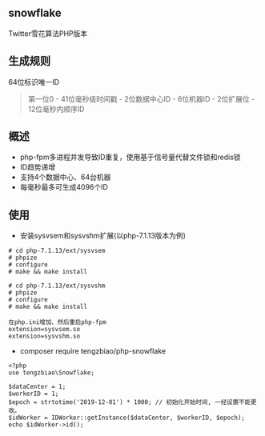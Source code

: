 ## snowflake

Twitter雪花算法PHP版本

## 生成规则

64位标识唯一ID

> 第一位0 - 41位毫秒级时间戳 - 2位数据中心ID - 6位机器ID - 2位扩展位 - 12位毫秒内顺序ID

## 概述

- php-fpm多进程并发导致ID重复，使用基于信号量代替文件锁和redis锁
- ID趋势递增
- 支持4个数据中心、64台机器
- 每毫秒最多可生成4096个ID

## 使用

- 安装sysvsem和sysvshm扩展(以php-7.1.13版本为例)
```
# cd php-7.1.13/ext/sysvsem
# phpize
# configure
# make && make install 

# cd php-7.1.13/ext/sysvshm
# phpize
# configure
# make && make install 

在php.ini增加、然后重启php-fpm
extension=sysvsem.so
extension=sysvshm.so
```
- composer require tengzbiao/php-snowflake
```
<?php
use tengzbiao\Snowflake;

$dataCenter = 1;
$workerID = 1;
$epoch = strtotime('2019-12-01') * 1000; // 初始化开始时间, 一经设置不能更改。
$idWorker = IDWorker::getInstance($dataCenter, $workerID, $epoch);
echo $idWorker->id();
```
